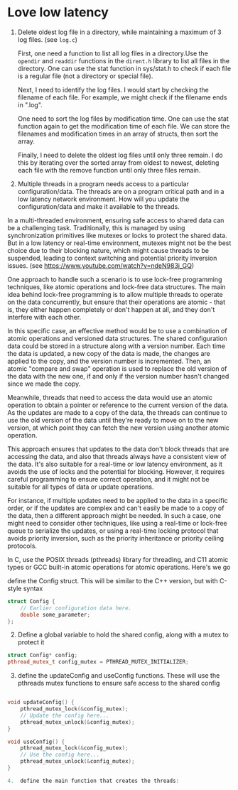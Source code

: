 # Love low latency

1. Delete oldest log file in a directory, while maintaining a maximum of 3 log files.  (see `log.c`)

    First, one need a function to list all log files in a directory.Use the `opendir` and `readdir` functions in the `dirent.h` library to list all files in the directory. One can use the stat function in sys/stat.h to check if each file is a regular file (not a directory or special file).

    Next, I need to identify the log files. I would start by checking the filename of each file. For example, we might check if the filename ends in ".log".

    One need to sort the log files by modification time. One can use the stat function again to get the modification time of each file. We can store the filenames and modification times in an array of structs, then sort the array.

    Finally, I need to delete the oldest log files until only three remain. I do this by iterating over the sorted array from oldest to newest, deleting each file with the remove function until only three files remain.


2. Multiple threads in a program needs access to a particular configuration/data. The threads are on a program critical path and in a low latency network environment. How will you update the configuration/data and make it available to the threads.


In a multi-threaded environment, ensuring safe access to shared data can be a challenging task. Traditionally, this is managed by using synchronization primitives like mutexes or locks to protect the shared data. But in a low latency or real-time environment, mutexes might not be the best choice due to their blocking nature, which might cause threads to be suspended, leading to context switching and potential priority inversion issues. (see https://www.youtube.com/watch?v=ndeN983j_GQ)

One approach to handle such a scenario is to use lock-free programming techniques, like atomic operations and lock-free data structures. The main idea behind lock-free programming is to allow multiple threads to operate on the data concurrently, but ensure that their operations are atomic - that is, they either happen completely or don't happen at all, and they don't interfere with each other.

In this specific case, an effective method would be to use a combination of atomic operations and versioned data structures. The shared configuration data could be stored in a structure along with a version number. Each time the data is updated, a new copy of the data is made, the changes are applied to the copy, and the version number is incremented. Then, an atomic "compare and swap" operation is used to replace the old version of the data with the new one, if and only if the version number hasn't changed since we made the copy.

Meanwhile, threads that need to access the data would use an atomic operation to obtain a pointer or reference to the current version of the data. As the updates are made to a copy of the data, the threads can continue to use the old version of the data until they're ready to move on to the new version, at which point they can fetch the new version using another atomic operation.

This approach ensures that updates to the data don't block threads that are accessing the data, and also that threads always have a consistent view of the data. It's also suitable for a real-time or low latency environment, as it avoids the use of locks and the potential for blocking. However, it requires careful programming to ensure correct operation, and it might not be suitable for all types of data or update operations.

For instance, if multiple updates need to be applied to the data in a specific order, or if the updates are complex and can't easily be made to a copy of the data, then a different approach might be needed. In such a case, one might need to consider other techniques, like using a real-time or lock-free queue to serialize the updates, or using a real-time locking protocol that avoids priority inversion, such as the priority inheritance or priority ceiling protocols.


In C, use the POSIX threads (pthreads) library for threading, and C11 atomic types or GCC built-in atomic operations for atomic operations. Here's we go

define the Config struct. This will be similar to the C++ version, but with C-style syntax

```cpp
struct Config {
    // Earlier configuration data here.
    double some_parameter;
};

```

2. Define a global variable to hold the shared config, along with a mutex to protect it

```cpp
struct Config* config;
pthread_mutex_t config_mutex = PTHREAD_MUTEX_INITIALIZER;
```

3. define the updateConfig and useConfig functions. These will use the pthreads mutex functions to ensure safe access to the shared config

```cpp

void updateConfig() {
    pthread_mutex_lock(&config_mutex);
    // Update the config here...
    pthread_mutex_unlock(&config_mutex);
}

void useConfig() {
    pthread_mutex_lock(&config_mutex);
    // Use the config here...
    pthread_mutex_unlock(&config_mutex);
}

4.  define the main function that creates the threads:



```